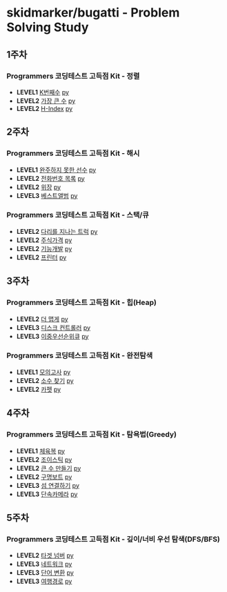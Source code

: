 # skidmarker/bugatti - Problem Solving Study

## 1주차

### Programmers 코딩테스트 고득점 Kit - 정렬

- **LEVEL1** [K번째수](https://programmers.co.kr/learn/courses/30/lessons/42748) [py](./sort/42748.py)
- **LEVEL2** [가장 큰 수](https://programmers.co.kr/learn/courses/30/lessons/42746) [py](./sort/42746.py)
- **LEVEL2** [H-Index](https://programmers.co.kr/learn/courses/30/lessons/42747) [py](./sort/42747.py)

## 2주차

### Programmers 코딩테스트 고득점 Kit - 해시

- **LEVEL1** [완주하지 못한 선수](https://programmers.co.kr/learn/courses/30/lessons/42576) [py](./hash/42576.py)
- **LEVEL2** [전화번호 목록](https://programmers.co.kr/learn/courses/30/lessons/42577) [py](./hash/42577.py)
- **LEVEL2** [위장](https://programmers.co.kr/learn/courses/30/lessons/42578) [py](./hash/42578.py)
- **LEVEL3** [베스트앨범](https://programmers.co.kr/learn/courses/30/lessons/42579) [py](./hash/42579.py)

### Programmers 코딩테스트 고득점 Kit - 스택/큐

- **LEVEL2** [다리를 지나는 트럭](https://programmers.co.kr/learn/courses/30/lessons/42583) [py](./stack+queue/42583.py)
- **LEVEL2** [주식가격](https://programmers.co.kr/learn/courses/30/lessons/42584) [py](./stack+queue/42584.py)
- **LEVEL2** [기능개발](https://programmers.co.kr/learn/courses/30/lessons/42586) [py](./stack+queue/42586.py)
- **LEVEL2** [프린터](https://programmers.co.kr/learn/courses/30/lessons/42587) [py](./stack+queue/42587.py)

## 3주차

### Programmers 코딩테스트 고득점 Kit - 힙(Heap)

- **LEVEL2** [더 맵게](https://programmers.co.kr/learn/courses/30/lessons/42626) [py](./heap/42626.py)
- **LEVEL3** [디스크 컨트롤러](https://programmers.co.kr/learn/courses/30/lessons/42627) [py](./heap/42627.py)
- **LEVEL3** [이중우선순위큐](https://programmers.co.kr/learn/courses/30/lessons/42628) [py](./heap/42628.py)

### Programmers 코딩테스트 고득점 Kit - 완전탐색

- **LEVEL1** [모의고사](https://programmers.co.kr/learn/courses/30/lessons/42840) [py](./brute-force/42840.py)
- **LEVEL2** [소수 찾기](https://programmers.co.kr/learn/courses/30/lessons/42839) [py](./brute-force/42839.py)
- **LEVEL2** [카펫](https://programmers.co.kr/learn/courses/30/lessons/42842) [py](./brute-force/42842.py)

## 4주차

### Programmers 코딩테스트 고득점 Kit - 탐욕법(Greedy)

- **LEVEL1** [체육복](https://programmers.co.kr/learn/courses/30/lessons/42862) [py](./greedy/42862.py)
- **LEVEL2** [조이스틱](https://programmers.co.kr/learn/courses/30/lessons/42860) [py](./greedy/42860.py)
- **LEVEL2** [큰 수 만들기](https://programmers.co.kr/learn/courses/30/lessons/42883) [py](./greedy/42883.py)
- **LEVEL2** [구명보트](https://programmers.co.kr/learn/courses/30/lessons/42885) [py](./greedy/42885.py)
- **LEVEL3** [섬 연결하기](https://programmers.co.kr/learn/courses/30/lessons/42861) [py](./greedy/42861.py)
- **LEVEL3** [단속카메라](https://programmers.co.kr/learn/courses/30/lessons/42884) [py](./greedy/42884.py)

## 5주차

### Programmers 코딩테스트 고득점 Kit - 깊이/너비 우선 탐색(DFS/BFS)

- **LEVEL2** [타겟 넘버](https://programmers.co.kr/learn/courses/30/lessons/43165) [py](./dfs+bfs/타겟_넘버.py)
- **LEVEL3** [네트워크](https://programmers.co.kr/learn/courses/30/lessons/43162) [py](./dfs+bfs/네트워크.py)
- **LEVEL3** [단어 변환](https://programmers.co.kr/learn/courses/30/lessons/43163) [py](./dfs+bfs/단어_변환.py)
- **LEVEL3** [여행경로](https://programmers.co.kr/learn/courses/30/lessons/43164) [py](./dfs+bfs/여행경로.py)
